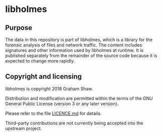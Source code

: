 # libholmes

## Purpose

The data in this repository is part of libholmes, which is a library for
the forensic analysis of files and network traffic. The content includes
signatures and other information used by libholmes at runtime. It is
published separately from the remainder of the source code because it is
expected to change more rapidly.

## Copyright and licensing

libholmes is copyright 2018 Graham Shaw.

Distribution and modification are permitted within the terms of the
GNU General Public License (version 3 or any later version).

Please refer to the file [LICENCE.md](LICENCE.md) for details.

Third-party contributions are not currently being accepted into the
upstream project.
